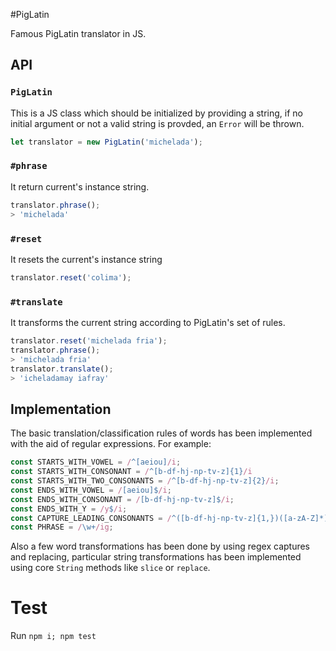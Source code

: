 #PigLatin

Famous PigLatin translator in JS.

## API

### `PigLatin`

This is a JS class which should be initialized by providing a string, if no initial argument or not a valid string is provded, an `Error` will be thrown.

```javascript
let translator = new PigLatin('michelada');
```

### `#phrase`

It return current's instance string.
```javascript
translator.phrase();
> 'michelada'
```

### `#reset`

It resets the current's instance string
```javascript
translator.reset('colima');
```

### `#translate`

It transforms the current string according to PigLatin's set of rules.
```javascript
translator.reset('michelada fria');
translator.phrase();
> 'michelada fria'
translator.translate();
> 'icheladamay iafray'
```

## Implementation

The basic translation/classification rules of words has been implemented with the aid of regular expressions. For example:

```javascript
const STARTS_WITH_VOWEL = /^[aeiou]/i;
const STARTS_WITH_CONSONANT = /^[b-df-hj-np-tv-z]{1}/i
const STARTS_WITH_TWO_CONSONANTS = /^[b-df-hj-np-tv-z]{2}/i;
const ENDS_WITH_VOWEL = /[aeiou]$/i;
const ENDS_WITH_CONSONANT = /[b-df-hj-np-tv-z]$/i;
const ENDS_WITH_Y = /y$/i;
const CAPTURE_LEADING_CONSONANTS = /^([b-df-hj-np-tv-z]{1,})([a-zA-Z]*)/i;
const PHRASE = /\w+/ig;
```

Also a few word transformations has been done by using regex captures and replacing, particular string transformations has been implemented using core `String` methods like `slice` or `replace`.

# Test

Run `npm i; npm test`
